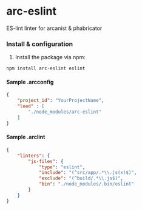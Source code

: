 # arc-eslint

ES-lint linter for arcanist &amp; phabricator

### Install & configuration

1. Install the package via npm:

```
npm install arc-eslint eslint
```

#### Sample .arcconfig

```json
{
    "project_id": "YourProjectName",
    "load" : [
        "./node_modules/arc-eslint"
    ]
}
```

#### Sample .arclint

```json
{
    "linters": {
        "js-files": {
            "type": "eslint",
            "include": "(^src/app/.*\\.js(x)$)",
            "exclude": "(^build/.*\\.js$)",
            "bin": "./node_modules/.bin/eslint"
        }
    }
}
```
